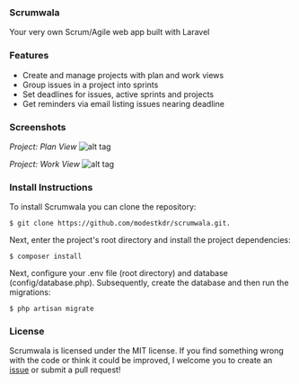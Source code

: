 ### Scrumwala
Your very own Scrum/Agile web app built with Laravel

### Features
* Create and manage projects with plan and work views
* Group issues in a project into sprints
* Set deadlines for issues, active sprints and projects
* Get reminders via email listing issues nearing deadline

### Screenshots

*Project: Plan View*
![alt tag](https://raw.githubusercontent.com/modestkdr/Scrumwala/master/screenshots/project-plan-view.png)


*Project: Work View*
![alt tag](https://raw.githubusercontent.com/modestkdr/Scrumwala/master/screenshots/project-show-view.png)

### Install Instructions
To install Scrumwala you can clone the repository:

```
$ git clone https://github.com/modestkdr/scrumwala.git.
```


Next, enter the project's root directory and install the project dependencies:

```
$ composer install
```

Next, configure your .env file (root directory) and database (config/database.php). Subsequently, create the database and then run the migrations:

```
$ php artisan migrate
```

### License
Scrumwala is licensed under the MIT license. If you find something wrong with the code or think it could be improved, I welcome you to create an <a href="https://github.com/modestkdr/scrumwala/issues">issue</a> or submit a pull request!
